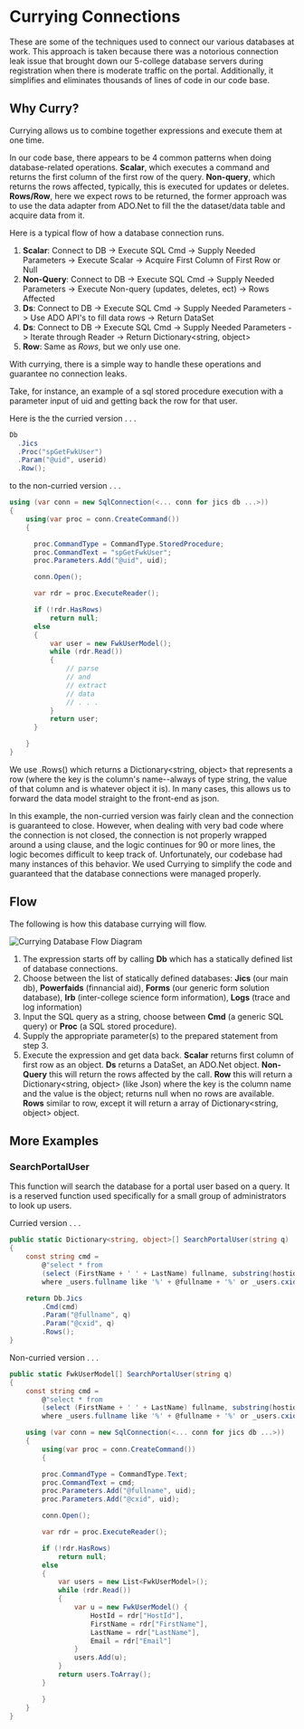 # Currying Connections

These are some of the techniques used to connect our various databases at work. This approach is taken
because there was a notorious connection leak issue that brought down our 5-college database servers during
registration when there is moderate traffic on the portal. Additionally, it simplifies and eliminates
thousands of lines of code in our code base.

## Why Curry?

Currying allows us to combine together expressions and execute them at one time.

In our code base, there appears to be 4 common patterns when doing database-related operations. **Scalar**, which executes a command and returns
the first column of the first row of the query. **Non-query**, which returns the rows affected, typically,
this is executed for updates or deletes. **Rows/Row**, here we expect rows to be returned, the former approach was to use the data adapter from ADO.Net to fill the
the dataset/data table and acquire data from it.

Here is a typical flow of how a database connection runs.
1. **Scalar**: Connect to DB -> Execute SQL Cmd -> Supply Needed Parameters -> Execute Scalar -> Acquire First Column of First Row or Null
2. **Non-Query**: Connect to DB -> Execute SQL Cmd -> Supply Needed Parameters -> Execute Non-query (updates, deletes, ect) -> Rows Affected
3. **Ds**: Connect to DB -> Execute SQL Cmd -> Supply Needed Parameters -> Use ADO API's to fill data rows -> Return DataSet
4. **Ds**: Connect to DB -> Execute SQL Cmd -> Supply Needed Parameters -> Iterate through Reader -> Return Dictionary<string, object> 
5. **Row**: Same as *Rows*, but we only use one.

With currying, there is a simple way to handle these operations and guarantee no connection leaks. 

Take, for instance, an example of a sql stored procedure execution with a parameter input of uid and getting back the row for that user. 

Here is the the curried version . . .

```C#
Db
  .Jics
  .Proc("spGetFwkUser")
  .Param("@uid", userid)
  .Row();
```

to the non-curried version . . .

```C#
using (var conn = new SqlConnection(<... conn for jics db ...>))
{
    using(var proc = conn.CreateCommand())
    {

      proc.CommandType = CommandType.StoredProcedure;
      proc.CommandText = "spGetFwkUser";
      proc.Parameters.Add("@uid", uid);

      conn.Open();

      var rdr = proc.ExecuteReader();

      if (!rdr.HasRows)
          return null;
      else
      {
          var user = new FwkUserModel();
          while (rdr.Read())
          {
              // parse 
              // and
              // extract
              // data
              // . . .
          }
          return user;
      }

    }
}
```

We use .Rows() which returns a Dictionary<string, object> that represents a row (where the key is the column's 
name--always of type string, the value of that column and is whatever object it is). In many cases, this allows 
us to forward the data model straight to the front-end as json.

In this example, the non-curried version was fairly clean and the connection is guaranteed to close. However, when
dealing with very bad code where the connection is not closed, the connection is not properly wrapped around a
using clause, and the logic continues for 90 or more lines, the logic becomes difficult to keep track of. Unfortunately,
our codebase had many instances of this behavior. We used Currying to simplify the code and guaranteed that the
database connections were managed properly.

## Flow

The following is how this database currying will flow.

![Currying Database Flow Diagram](https://docs.google.com/drawings/d/e/2PACX-1vQLsdyK4jbbhsgNYWdqPP8GKf2FxrhSSGcunOUL0pTOPry1RLk1EEk-QUPZ9fRUEMFtJWZ5gDLzOBsN/pub?w=1280&h=1034 "CurryingDatabaseFlowDiagram" )

1. The expression starts off by calling **Db** which has a statically defined list of database connections.
2. Choose between the list of statically defined databases: **Jics** (our main db), **Powerfaids** (finnancial aid), **Forms** (our generic form solution database), **Irb** (inter-college science form information), **Logs** (trace and log information)
3. Input the SQL query as a string, choose between **Cmd** (a generic SQL query) or **Proc** (a SQL stored procedure).
4. Supply the appropriate parameter(s) to the prepared statement from step 3.
5. Execute the expression and get data back. **Scalar** returns first column of first row as an object. **Ds** returns a DataSet, an ADO.Net object. **Non-Query** this will return the rows affected by the call. **Row** this will return a Dictionary<string, object> (like Json) where the key is the column name and the value is the object; returns null when no rows are available. **Rows** similar to row, except it will return a array of Dictionary<string, object> object.

## More Examples

### SearchPortalUser
This function will search the database for a portal user based on a query. It is a reserved function used
specifically for a small group of administrators to look up users.

Curried version . . .
```C#
public static Dictionary<string, object>[] SearchPortalUser(string q)
{
    const string cmd = 
        @"select * from 
        (select (FirstName + ' ' + LastName) fullname, substring(hostid, 4, 20) cxid, email from fwk_user) _users
        where _users.fullname like '%' + @fullname + '%' or _users.cxid like '%' + @cxid + '%'; ";

    return Db.Jics
        .Cmd(cmd)
        .Param("@fullname", q)
        .Param("@cxid", q)
        .Rows();
}
```

Non-curried version . . .
```C#
public static FwkUserModel[] SearchPortalUser(string q)
{
    const string cmd = 
        @"select * from 
        (select (FirstName + ' ' + LastName) fullname, substring(hostid, 4, 20) cxid, email from fwk_user) _users
        where _users.fullname like '%' + @fullname + '%' or _users.cxid like '%' + @cxid + '%'; ";

    using (var conn = new SqlConnection(<... conn for jics db ...>))
    {
        using(var proc = conn.CreateCommand())
        {

        proc.CommandType = CommandType.Text;
        proc.CommandText = cmd;
        proc.Parameters.Add("@fullname", uid);
        proc.Parameters.Add("@cxid", uid);

        conn.Open();

        var rdr = proc.ExecuteReader();

        if (!rdr.HasRows)
            return null;
        else
        {
            var users = new List<FwkUserModel>();
            while (rdr.Read())
            {
                var u = new FwkUserModel() {
                    HostId = rdr["HostId"],
                    FirstName = rdr["FirstName"],
                    LastName = rdr["LastName"],
                    Email = rdr["Email"]
                }
                users.Add(u);
            }
            return users.ToArray();
        }

        }
    }
}
```